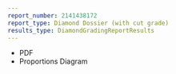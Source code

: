 ```yaml
---
report_number: 2141438172
report_type: Diamond Dossier (with cut grade)
results_type: DiamondGradingReportResults
---
```


* PDF
* Proportions Diagram